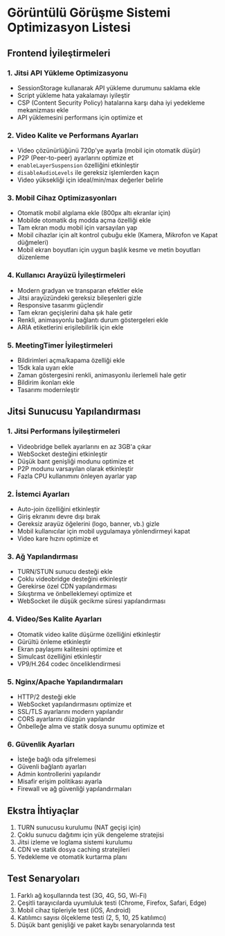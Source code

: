 # Görüntülü Görüşme Sistemi Optimizasyon Listesi

## Frontend İyileştirmeleri

### 1. Jitsi API Yükleme Optimizasyonu
- SessionStorage kullanarak API yükleme durumunu saklama ekle
- Script yükleme hata yakalamayı iyileştir
- CSP (Content Security Policy) hatalarına karşı daha iyi yedekleme mekanizması ekle
- API yüklemesini performans için optimize et

### 2. Video Kalite ve Performans Ayarları
- Video çözünürlüğünü 720p'ye ayarla (mobil için otomatik düşür)
- P2P (Peer-to-peer) ayarlarını optimize et
- `enableLayerSuspension` özelliğini etkinleştir
- `disableAudioLevels` ile gereksiz işlemlerden kaçın
- Video yüksekliği için ideal/min/max değerler belirle

### 3. Mobil Cihaz Optimizasyonları
- Otomatik mobil algılama ekle (800px altı ekranlar için)
- Mobilde otomatik dış modda açma özelliği ekle
- Tam ekran modu mobil için varsayılan yap
- Mobil cihazlar için alt kontrol çubuğu ekle (Kamera, Mikrofon ve Kapat düğmeleri)
- Mobil ekran boyutları için uygun başlık kesme ve metin boyutları düzenleme

### 4. Kullanıcı Arayüzü İyileştirmeleri
- Modern gradyan ve transparan efektler ekle
- Jitsi arayüzündeki gereksiz bileşenleri gizle 
- Responsive tasarımı güçlendir
- Tam ekran geçişlerini daha şık hale getir
- Renkli, animasyonlu bağlantı durum göstergeleri ekle
- ARIA etiketlerini erişilebilirlik için ekle

### 5. MeetingTimer İyileştirmeleri
- Bildirimleri açma/kapama özelliği ekle
- 15dk kala uyarı ekle
- Zaman göstergesini renkli, animasyonlu ilerlemeli hale getir
- Bildirim ikonları ekle
- Tasarımı modernleştir

## Jitsi Sunucusu Yapılandırması

### 1. Jitsi Performans İyileştirmeleri
- Videobridge bellek ayarlarını en az 3GB'a çıkar
- WebSocket desteğini etkinleştir
- Düşük bant genişliği modunu optimize et
- P2P modunu varsayılan olarak etkinleştir
- Fazla CPU kullanımını önleyen ayarlar yap

### 2. İstemci Ayarları
- Auto-join özelliğini etkinleştir
- Giriş ekranını devre dışı bırak
- Gereksiz arayüz öğelerini (logo, banner, vb.) gizle
- Mobil kullanıcılar için mobil uygulamaya yönlendirmeyi kapat
- Video kare hızını optimize et

### 3. Ağ Yapılandırması
- TURN/STUN sunucu desteği ekle
- Çoklu videobridge desteğini etkinleştir
- Gerekirse özel CDN yapılandırması
- Sıkıştırma ve önbelleklemeyi optimize et
- WebSocket ile düşük gecikme süresi yapılandırması

### 4. Video/Ses Kalite Ayarları
- Otomatik video kalite düşürme özelliğini etkinleştir
- Gürültü önleme etkinleştir
- Ekran paylaşımı kalitesini optimize et
- Simulcast özelliğini etkinleştir
- VP9/H.264 codec önceliklendirmesi

### 5. Nginx/Apache Yapılandırmaları
- HTTP/2 desteği ekle
- WebSocket yapılandırmasını optimize et
- SSL/TLS ayarlarını modern yapılandır
- CORS ayarlarını düzgün yapılandır
- Önbelleğe alma ve statik dosya sunumu optimize et

### 6. Güvenlik Ayarları
- İsteğe bağlı oda şifrelemesi
- Güvenli bağlantı ayarları
- Admin kontrollerini yapılandır
- Misafir erişim politikası ayarla
- Firewall ve ağ güvenliği yapılandırmaları

## Ekstra İhtiyaçlar
1. TURN sunucusu kurulumu (NAT geçişi için)
2. Çoklu sunucu dağıtımı için yük dengeleme stratejisi
3. Jitsi izleme ve loglama sistemi kurulumu
4. CDN ve statik dosya caching stratejileri
5. Yedekleme ve otomatik kurtarma planı

## Test Senaryoları
1. Farklı ağ koşullarında test (3G, 4G, 5G, Wi-Fi)
2. Çeşitli tarayıcılarda uyumluluk testi (Chrome, Firefox, Safari, Edge)
3. Mobil cihaz tipleriyle test (iOS, Android)
4. Katılımcı sayısı ölçekleme testi (2, 5, 10, 25 katılımcı)
5. Düşük bant genişliği ve paket kaybı senaryolarında test
